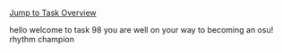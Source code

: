 [Jump to Task Overview](../../../../README.md)

hello welcome to task 98 you are well on your way to becoming an osu! rhythm champion
